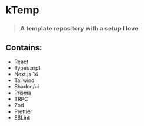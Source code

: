 # kTemp
> ### A template repository with a setup I love

## Contains:
- React
- Typescript
- Next.js 14
- Tailwind
- Shadcn/ui
- Prisma
- TRPC
- Zod
- Prettier
- ESLint
